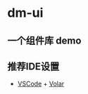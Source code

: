 # dm-ui

## 一个组件库 demo

## 推荐IDE设置

- [VSCode](https://code.visualstudio.com/) + [Volar](https://marketplace.visualstudio.com/items?itemName=johnsoncodehk.volar)

